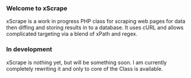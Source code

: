### Welcome to xScrape
xScrape is a work in progress PHP class for scraping web pages for data then diffing and storing results in to a database. It uses cURL and allows complicated targeting via a blend of xPath and regex.

### In development
xScrape is nothing yet, but will be something soon. I am currently completely rewriting it and only to core of the Class is available.
